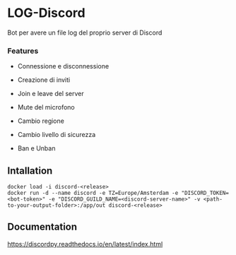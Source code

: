 # LOG-Discord

Bot per avere un file log del proprio server di Discord

### Features
* Connessione e disconnessione
* Creazione di inviti
* Join e leave del server
* Mute del microfono
* Cambio regione
* Cambio livello di sicurezza

* Ban e Unban

## Intallation
```
docker load -i discord-<release>
docker run -d --name discord -e TZ=Europe/Amsterdam -e "DISCORD_TOKEN=<bot-token>" -e "DISCORD_GUILD_NAME=<discord-server-name>" -v <path-to-your-output-folder>:/app/out discord-<release>
```

## Documentation
https://discordpy.readthedocs.io/en/latest/index.html
